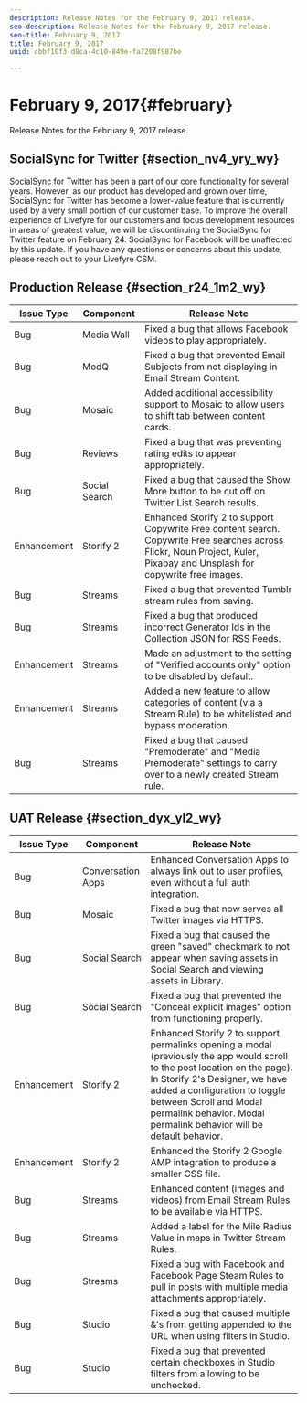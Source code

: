 ```yaml
---
description: Release Notes for the February 9, 2017 release.
seo-description: Release Notes for the February 9, 2017 release.
seo-title: February 9, 2017
title: February 9, 2017
uuid: cbbf10f3-d8ca-4c10-849e-fa7208f987be

---
```


# February 9, 2017{#february}

Release Notes for the February 9, 2017 release.

## SocialSync for Twitter {#section_nv4_yry_wy}

SocialSync for Twitter has been a part of our core functionality for several years. However, as our product has developed and grown over time, SocialSync for Twitter has become a lower-value feature that is currently used by a very small portion of our customer base. To improve the overall experience of Livefyre for our customers and focus development resources in areas of greatest value, we will be discontinuing the SocialSync for Twitter feature on February 24. SocialSync for Facebook will be unaffected by this update. If you have any questions or concerns about this update, please reach out to your Livefyre CSM.

## Production Release {#section_r24_1m2_wy}

|Issue Type|Component|Release Note|
|--- |--- |--- |
|Bug|Media Wall|Fixed a bug that allows Facebook videos to play appropriately.|
|Bug|ModQ|Fixed a bug that prevented Email Subjects from not displaying in Email Stream Content.|
|Bug|Mosaic|Added additional accessibility support to Mosaic to allow users to shift tab between content cards.|
|Bug|Reviews|Fixed a bug that was preventing rating edits to appear appropriately.|
|Bug|Social Search|Fixed a bug that caused the Show More button to be cut off on Twitter List Search results.|
|Enhancement|Storify 2|Enhanced Storify 2 to support Copywrite Free content search. Copywrite Free searches across Flickr, Noun Project, Kuler, Pixabay and Unsplash for copywrite free images.|
|Bug|Streams|Fixed a bug that prevented Tumblr stream rules from saving.|
|Bug|Streams|Fixed a bug that produced incorrect Generator Ids in the Collection JSON for RSS Feeds.|
|Enhancement|Streams|Made an adjustment to the setting of "Verified accounts only" option to be disabled by default.|
|Enhancement|Streams|Added a new feature to allow categories of content (via a Stream Rule) to be whitelisted and bypass moderation.|
|Bug|Streams|Fixed a bug that caused "Premoderate" and "Media Premoderate" settings to carry over to a newly created Stream rule.|

## UAT Release {#section_dyx_yl2_wy}

|Issue Type|Component|Release Note|
|--- |--- |--- |
|Bug|Conversation Apps|Enhanced Conversation Apps to always link out to user profiles, even without a full auth integration.|
|Bug|Mosaic|Fixed a bug that now serves all Twitter images via HTTPS.|
|Bug|Social Search|Fixed a bug that caused the green "saved" checkmark to not appear when saving assets in Social Search and viewing assets in Library.|
|Bug|Social Search|Fixed a bug that prevented the "Conceal explicit images" option from functioning properly.|
|Enhancement|Storify 2|Enhanced Storify 2 to support permalinks opening a modal (previously the app would scroll to the post location on the page). In Storify 2's Designer, we have added a configuration to toggle between Scroll and Modal permalink behavior. Modal permalink behavior will be default behavior.|
|Enhancement|Storify 2|Enhanced the Storify 2 Google AMP integration to produce a smaller CSS file.|
|Bug|Streams|Enhanced content (images and videos) from Email Stream Rules to be available via HTTPS.|
|Bug|Streams|Added a label for the Mile Radius Value in maps in Twitter Stream Rules.|
|Bug|Streams|Fixed a bug with Facebook and Facebook Page Steam Rules to pull in posts with multiple media attachments appropriately.|
|Bug|Studio|Fixed a bug that caused multiple &'s from getting appended to the URL when using filters in Studio.|
|Bug|Studio|Fixed a bug that prevented certain checkboxes in Studio filters from allowing to be unchecked.|

